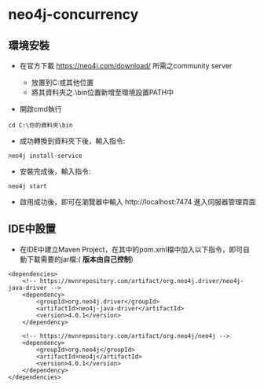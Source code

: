 # neo4j-concurrency


## 環境安裝

* 在官方下載 https://neo4j.com/download/ 所需之community server
  * 放置到C:或其他位置
  * 將其資料夾之.\bin位置新增至環境設置PATH中
  
* 開啟cmd執行

```
cd C:\你的資料夾\bin
```

* 成功轉換到資料夾下後，輸入指令:

```
neo4j install-service
```

* 安裝完成後，輸入指令:

```
neo4j start
```

* 啟用成功後，即可在瀏覽器中輸入 http://localhost:7474 進入伺服器管理頁面


## IDE中設置

* 在IDE中建立Maven Project，在其中的pom.xml檔中加入以下指令，即可自動下載需要的jar檔:( **版本由自己控制**)

```
<dependencies>
    <!-- https://mvnrepository.com/artifact/org.neo4j.driver/neo4j-java-driver -->
    <dependency>
        <groupId>org.neo4j.driver</groupId>
        <artifactId>neo4j-java-driver</artifactId>
        <version>4.0.1</version>
    </dependency>
    
    <!-- https://mvnrepository.com/artifact/org.neo4j/neo4j -->
    <dependency>
        <groupId>org.neo4j</groupId>
        <artifactId>neo4j</artifactId>
        <version>4.0.1</version>
    </dependency>
</dependencies>
```

